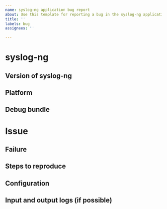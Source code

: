 ```yaml
---
name: syslog-ng application bug report
about: Use this template for reporting a bug in the syslog-ng application.
title: ''
labels: bug
assignees: ''

---
```

# syslog-ng
## Version of syslog-ng
<!-- $ syslog-ng --version -->

## Platform
<!-- Name and version of OS -->

## Debug bundle
<!--
Create a debug bundle on your system with the syslog-ng-debun script which is included in the syslog-ng package.

Overview of the CLI options of syslog-ng-debun:
-r: run actual information gathering
-d: run syslog-ng in debug mode
-p: perform packet capture
-s: do strace
-t: timeout period for running debug/pcap/strace
-w: wait period before starting debug mode
-l: light information gathering (respects privacy)
-R: alternate installation directory for syslog-ng

$ syslog-ng-debun -r
-->

# Issue
## Failure
<!--
Backtrace, error messages or detailed description of failure comes here.

$ gdb syslog-ng
 run
-->

## Steps to reproduce
<!-- A description of how to trigger this bug. -->

## Configuration
<!-- $ cat /path/to/syslog-ng.conf -->

## Input and output logs (if possible)
